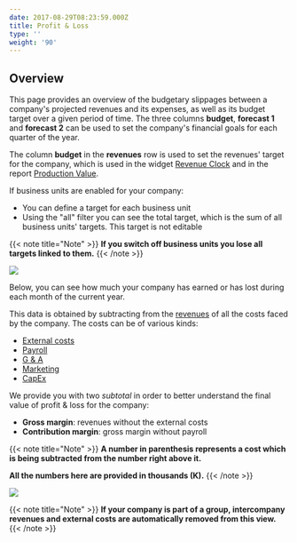```yaml
---
date: 2017-08-29T08:23:59.000Z
title: Profit & Loss
type: ''
weight: '90'
---
```


## Overview

This page provides an overview of the budgetary slippages between a company's projected revenues and  its expenses, as well as its budget target over a given period of time. The three columns **budget**, **forecast 1** and **forecast 2** can be used to set the company's financial goals for each quarter of the year.

The column **budget** in the **revenues** row is used to set the revenues' target for the company, which is used in the widget [Revenue Clock](/dashboard/index/#revenue-clock) and in the report [Production Value](/reports/index/#production-value).

If business units are enabled for your company:

* You can define a target for each business unit
* Using the "all" filter you can see the total target, which is the sum of all business units' targets. This target is not editable

{{< note title="Note" >}}
**If you switch off business units you lose all targets linked to them.**
{{< /note >}}

![](</uploads/Schermata 2023-06-09 alle 08.28.03.png>)

Below, you can see how much your company has earned or has lost during each month of the current year.

This data is obtained by subtracting from the [revenues](http://support.wethod.com/revenues/index/#) of all the costs faced by the company. The costs can be of various kinds:

* [External costs](http://support.wethod.com/external-costs/index/#)
* [Payroll](http://support.wethod.com/payroll/index/#)
* [G & A](http://support.wethod.com/general-admin/index/#)
* [Marketing](http://support.wethod.com/marketing/index/#)
* [CapEx](http://support.wethod.com/capex/index/)

We provide you with two *subtotal* in order to better understand the final value of profit & loss for the company:

* **Gross margin**: revenues without the external costs
* **Contribution margin**: gross margin without payroll

{{< note title="Note" >}}
**A number in parenthesis represents a cost which is being subtracted from the number right above it.**

**All the numbers here are provided in thousands (K).**
{{< /note >}}

![](</uploads/Schermata 2023-06-09 alle 08.30.56.png>)

{{< note title="Note" >}}
**If your company is part of a group, intercompany revenues and external costs are automatically removed from this view.**
{{< /note >}}
